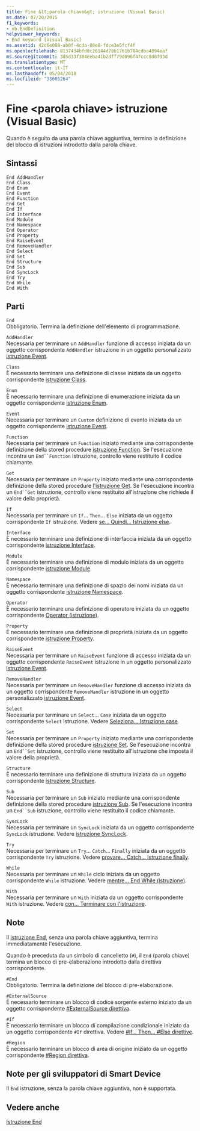 ```yaml
---
title: Fine &lt;parola chiave&gt; istruzione (Visual Basic)
ms.date: 07/20/2015
f1_keywords:
- vb.EndDefinition
helpviewer_keywords:
- End keyword [Visual Basic]
ms.assetid: 42d6e088-ab0f-4cda-88e8-fdce3e5fcf4f
ms.openlocfilehash: 8137434bfd8c26144d78b1761b784cdba4894eaf
ms.sourcegitcommit: 3d5d33f384eeba41b2dff79d096f47ccc8d8f03d
ms.translationtype: MT
ms.contentlocale: it-IT
ms.lasthandoff: 05/04/2018
ms.locfileid: "33605264"
---
```

# <a name="end-ltkeywordgt-statement-visual-basic"></a>Fine &lt;parola chiave&gt; istruzione (Visual Basic)
Quando è seguito da una parola chiave aggiuntiva, termina la definizione del blocco di istruzioni introdotto dalla parola chiave.  
  
## <a name="syntax"></a>Sintassi  
  
```  
End AddHandler  
End Class   
End Enum   
End Event   
End Function   
End Get   
End If   
End Interface   
End Module   
End Namespace   
End Operator   
End Property   
End RaiseEvent  
End RemoveHandler  
End Select   
End Set   
End Structure   
End Sub   
End SyncLock   
End Try   
End While   
End With  
```  
  
## <a name="parts"></a>Parti  
 `End`  
 Obbligatorio. Termina la definizione dell'elemento di programmazione.  
  
 `AddHandler`  
 Necessaria per terminare un `AddHandler` funzione di accesso iniziata da un oggetto corrispondente `AddHandler` istruzione in un oggetto personalizzato [istruzione Event](../../../visual-basic/language-reference/statements/event-statement.md).  
  
 `Class`  
 È necessario terminare una definizione di classe iniziata da un oggetto corrispondente [istruzione Class](../../../visual-basic/language-reference/statements/class-statement.md).  
  
 `Enum`  
 È necessario terminare una definizione di enumerazione iniziata da un oggetto corrispondente [istruzione Enum](../../../visual-basic/language-reference/statements/enum-statement.md).  
  
 `Event`  
 Necessaria per terminare un `Custom` definizione di evento iniziata da un oggetto corrispondente [istruzione Event](../../../visual-basic/language-reference/statements/event-statement.md).  
  
 `Function`  
 Necessaria per terminare un `Function` iniziato mediante una corrispondente definizione della stored procedure [istruzione Function](../../../visual-basic/language-reference/statements/function-statement.md). Se l'esecuzione incontra un `End``Function` istruzione, controllo viene restituito il codice chiamante.  
  
 `Get`  
 Necessaria per terminare un `Property` iniziato mediante una corrispondente definizione della stored procedure [l'istruzione Get](../../../visual-basic/language-reference/statements/get-statement.md). Se l'esecuzione incontra un `End``Get` istruzione, controllo viene restituito all'istruzione che richiede il valore della proprietà.  
  
 `If`  
 Necessaria per terminare un `If`... `Then`... `Else` iniziata da un oggetto corrispondente `If` istruzione. Vedere [se... Quindi... Istruzione else](../../../visual-basic/language-reference/statements/if-then-else-statement.md).  
  
 `Interface`  
 È necessario terminare una definizione di interfaccia iniziata da un oggetto corrispondente [istruzione Interface](../../../visual-basic/language-reference/statements/interface-statement.md).  
  
 `Module`  
 È necessario terminare una definizione di modulo iniziata da un oggetto corrispondente [istruzione Module](../../../visual-basic/language-reference/statements/module-statement.md).  
  
 `Namespace`  
 È necessario terminare una definizione di spazio dei nomi iniziata da un oggetto corrispondente [istruzione Namespace](../../../visual-basic/language-reference/statements/namespace-statement.md).  
  
 `Operator`  
 È necessario terminare una definizione di operatore iniziata da un oggetto corrispondente [Operator (istruzione)](../../../visual-basic/language-reference/statements/operator-statement.md).  
  
 `Property`  
 È necessario terminare una definizione di proprietà iniziata da un oggetto corrispondente [istruzione Property](../../../visual-basic/language-reference/statements/property-statement.md).  
  
 `RaiseEvent`  
 Necessaria per terminare un `RaiseEvent` funzione di accesso iniziata da un oggetto corrispondente `RaiseEvent` istruzione in un oggetto personalizzato [istruzione Event](../../../visual-basic/language-reference/statements/event-statement.md).  
  
 `RemoveHandler`  
 Necessaria per terminare un `RemoveHandler` funzione di accesso iniziata da un oggetto corrispondente `RemoveHandler` istruzione in un oggetto personalizzato [istruzione Event](../../../visual-basic/language-reference/statements/event-statement.md).  
  
 `Select`  
 Necessaria per terminare un `Select`... `Case` iniziata da un oggetto corrispondente `Select` istruzione. Vedere [Seleziona... Istruzione case](../../../visual-basic/language-reference/statements/select-case-statement.md).  
  
 `Set`  
 Necessaria per terminare un `Property` iniziato mediante una corrispondente definizione della stored procedure [istruzione Set](../../../visual-basic/language-reference/statements/set-statement.md). Se l'esecuzione incontra un `End``Set` istruzione, controllo viene restituito all'istruzione che imposta il valore della proprietà.  
  
 `Structure`  
 È necessario terminare una definizione di struttura iniziata da un oggetto corrispondente [istruzione Structure](../../../visual-basic/language-reference/statements/structure-statement.md).  
  
 `Sub`  
 Necessaria per terminare un `Sub` iniziato mediante una corrispondente definizione della stored procedure [istruzione Sub](../../../visual-basic/language-reference/statements/sub-statement.md). Se l'esecuzione incontra un `End``Sub` istruzione, controllo viene restituito il codice chiamante.  
  
 `SyncLock`  
 Necessaria per terminare un `SyncLock` iniziata da un oggetto corrispondente `SyncLock` istruzione. Vedere [istruzione SyncLock](../../../visual-basic/language-reference/statements/synclock-statement.md).  
  
 `Try`  
 Necessaria per terminare un `Try`... `Catch`... `Finally` iniziata da un oggetto corrispondente `Try` istruzione. Vedere [provare... Catch... Istruzione finally](../../../visual-basic/language-reference/statements/try-catch-finally-statement.md).  
  
 `While`  
 Necessaria per terminare un `While` ciclo iniziata da un oggetto corrispondente `While` istruzione. Vedere [mentre... End While (istruzione)](../../../visual-basic/language-reference/statements/while-end-while-statement.md).  
  
 `With`  
 Necessaria per terminare un `With` iniziata da un oggetto corrispondente `With` istruzione. Vedere [con... Terminare con l'istruzione](../../../visual-basic/language-reference/statements/with-end-with-statement.md).  
  
## <a name="remarks"></a>Note  
 Il [istruzione End](../../../visual-basic/language-reference/statements/end-statement.md), senza una parola chiave aggiuntiva, termina immediatamente l'esecuzione.  
  
 Quando è preceduta da un simbolo di cancelletto (`#`), il `End` (parola chiave) termina un blocco di pre-elaborazione introdotto dalla direttiva corrispondente.  
  
 `#End`  
 Obbligatorio. Termina la definizione del blocco di pre-elaborazione.  
  
 `#ExternalSource`  
 È necessario terminare un blocco di codice sorgente esterno iniziato da un oggetto corrispondente [#ExternalSource direttiva](../../../visual-basic/language-reference/directives/externalsource-directive.md).  
  
 `#If`  
 È necessario terminare un blocco di compilazione condizionale iniziato da un oggetto corrispondente `#If` direttiva. Vedere [#If... Then... #Else direttive](../../../visual-basic/language-reference/directives/if-then-else-directives.md).  
  
 `#Region`  
 È necessario terminare un blocco di area di origine iniziato da un oggetto corrispondente [#Region direttiva](../../../visual-basic/language-reference/directives/region-directive.md).  
  
## <a name="smart-device-developer-notes"></a>Note per gli sviluppatori di Smart Device  
 Il `End` istruzione, senza la parola chiave aggiuntiva, non è supportata.  
  
## <a name="see-also"></a>Vedere anche  
 [Istruzione End](../../../visual-basic/language-reference/statements/end-statement.md)

